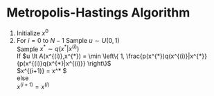 # Metropolis-Hastings Algorithm

1. Initialize $x^{0}$
2. For $i=0$ to $N-1$
        Sample $u \sim U(0,1)$  
        Sample $x^* \sim q(x^* | x^{(i)})$  
        If $u \lt A(x^{(i)},x^{*}) = \min \left\{ 1, \frac{p(x^{*})q(x^{(i)}|x^{*}}{p(x^{(i)}q(x^{*}|x^{(i)}}  \right\}$  
              $x^{(i+1)} = x^* $  
        else  
              $x^{(i+1)} = x^{(i)}$  
